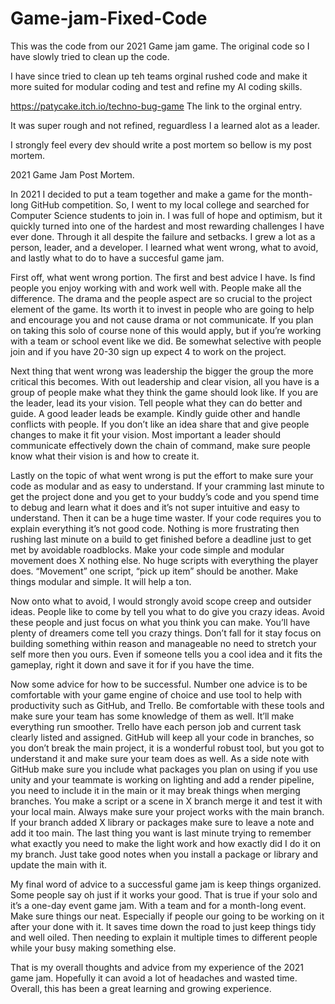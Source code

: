 # Game-jam-Fixed-Code
This was the code from our 2021 Game jam game. The  original code so I have slowly tried to clean up the code.

I have since tried to clean up teh teams orginal rushed code and make it more suited for modular coding and test and refine my AI coding skills.

https://patycake.itch.io/techno-bug-game The link to the orginal entry. 

It was super rough and not refined, reguardless I a learned alot as a leader.

I strongly feel every dev should write a post mortem so bellow is my post mortem.

2021 Game Jam Post Mortem.

In 2021 I decided to put a team together and make a game for the month-long GitHub competition. So, I went to my local college and searched for Computer Science students to join in. I was full of hope and optimism, but it quickly turned into one of the hardest and most rewarding challenges I have ever done. Through it all despite the failure and setbacks. I grew a lot as a person, leader, and a developer. I learned what went wrong, what to avoid, and lastly what to do to have a succesful game jam. 

   First off, what went wrong portion. The first and best advice I have. Is find people you enjoy working with and work well with. People make all the difference. The drama and the people aspect are so crucial to the project element of the game. Its worth it to invest in people who are going to help and encourage you and not cause drama or not communicate. If you plan on taking this solo of course none of this would apply, but if you’re working with a team or school event like we did. Be somewhat selective with people join and if you have 20-30 sign up expect 4 to work on the project.

   Next thing that went wrong was leadership the bigger the group the more critical this becomes. With out leadership and clear vision, all you have is a group of people make what they think the game should look like. If you are the leader, lead its your vision. Tell people what they can do better and guide. A good leader leads be example. Kindly guide other and handle conflicts with people. If you don’t like an idea share that and give people changes to make it fit your vision.  Most important a leader should communicate effectively down the chain of command, make sure people know what their vision is and how to create it.

   Lastly on the topic of what went wrong is put the effort to make sure your code as modular and as easy to understand. If your cramming last minute to get the project done and you get to your buddy’s code and you spend time to debug and learn what it does and it’s not super intuitive and easy to understand. Then it can be a huge time waster. If your code requires you to explain everything it’s not good code. Nothing is more frustrating then rushing last minute on a build to get finished before a deadline just to get met by avoidable roadblocks. Make your code simple and modular movement does X nothing else. No huge scripts with everything the player does. “Movement” one script, “pick up item” should be another. Make things modular and simple. It will help a ton.

  Now onto what to avoid, I would strongly avoid scope creep and outsider ideas. People like to come by tell you what to do give you crazy ideas. Avoid these people and just focus on what you think you can make. You’ll have plenty of dreamers come tell you crazy things. Don’t fall for it stay focus on building something within reason and manageable no need to stretch your self more then you ours. Even if someone tells you a cool idea and it fits the gameplay, right it down and save it for if you have the time.

   Now some advice for how to be successful. Number one advice is to be comfortable with your game engine of choice and use tool to help with productivity such as GitHub, and Trello. Be comfortable with these tools and make sure your team has some knowledge of them as well. It’ll make everything run smoother. Trello have each person job and current task clearly listed and assigned. GitHub will keep all your code in branches, so you don’t break the main project, it is a wonderful robust tool, but you got to understand it and make sure your team does as well. As a side note with GitHub make sure you include what packages you plan on using if you use unity and your teammate is working on lighting and add a render pipeline, you need to include it in the main or it may break things when merging branches. You make a script or a scene in X branch merge it and test it with your local main. Always make sure your project works with the main branch. If your branch added X library or packages make sure to leave a note and add it too main. The last thing you want is last minute trying to remember what exactly you need to make the light work and how exactly did I do it on my branch. Just take good notes when you install a package or library and update the main with it.

   My final word of advice to a successful game jam is keep things organized. Some people say oh just if it works your good. That is true if your solo and it’s a one-day event game jam. With a team and for a month-long event. Make sure things our neat. Especially if people our going to be working on it after your done with it. It saves time down the road to just keep things tidy and well oiled. Then needing to explain it multiple times to different people while your busy making something else.

   That is my overall thoughts and advice from my experience of the 2021 game jam. Hopefully it can avoid a lot of headaches and wasted time. Overall, this has been a great learning and growing experience.
